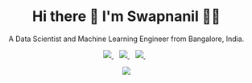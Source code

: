 <!-- 
![banner](https://github.com/swapnanilsharma/swapnanilsharma/blob/master/dino.gif)
-->



<h1 align='center'>
  Hi there 👋 I'm Swapnanil 👨‍💻
</h1>

<p align='center'>
  A Data Scientist and Machine Learning Engineer from Bangalore, India.
</p>

<p align='center'>
  
  <a href="https://wa.me/919051547733?text=Hello!%20Swapnanil">
    <img src="https://img.shields.io/badge/WHATSAPP-%2325D366.svg?&style=for-the-badge&logo=whatsapp&logoColor=white" />    
  </a>&nbsp;&nbsp;
  <a href="https://www.linkedin.com/in/swapnanilsharma/">
    <img src="https://img.shields.io/badge/linkedin-%230077B5.svg?&style=for-the-badge&logo=linkedin&logoColor=white" />
  </a>&nbsp;&nbsp;
  <a href="https://www.facebook.com/swapnanilsharma">
    <img src="https://img.shields.io/badge/FACEBOOK-4267B2.svg?&style=for-the-badge&logo=facebook&logoColor=white" />        
  </a>&nbsp;&nbsp;
  
</p>

<p align='center'>
  <a href="#"><img src="https://visitor-badge.glitch.me/badge?page_id=swapnanilsharma.swapnanilsharma"></a>
  </p>


